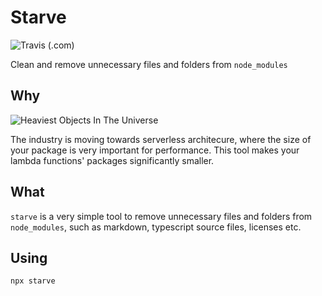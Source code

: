 # Starve

![Travis (.com)](https://img.shields.io/travis/com/93v/starve.svg)

Clean and remove unnecessary files and folders from `node_modules`

## Why

![Heaviest Objects In The Universe](https://i.redd.it/tfugj4n3l6ez.png)

The industry is moving towards serverless architecure, where the size of your
package is very important for performance. This tool makes your lambda
functions' packages significantly smaller.

## What

`starve` is a very simple tool to remove unnecessary files and folders
from `node_modules`, such as markdown, typescript source files, licenses etc.

## Using

```bash
npx starve
```
